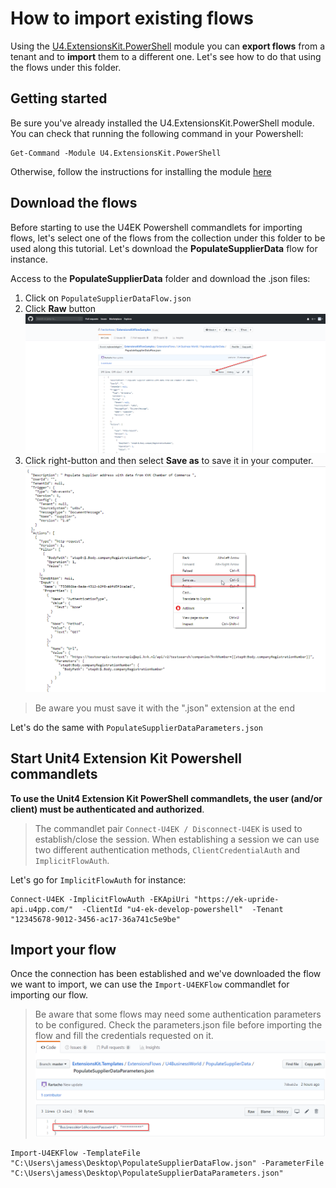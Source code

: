 # How to import existing flows

Using the [U4.ExtensionsKit.PowerShell](../docs/U4ExtensionsKitPowershellModule.md) module you can **export flows** from a tenant and to **import** them to a different one. Let's see how to do that using the flows under this folder.

## Getting started

Be sure you've already installed the U4.ExtensionsKit.PowerShell module. You can check that running the following command in your Powershell:

```
Get-Command -Module U4.ExtensionsKit.PowerShell
```

Otherwise, follow the instructions for installing the module [here](../docs/U4ExtensionsKitPowershellModule.md#Install-the-U4.ExtensionsKit.PowerShell-module)

## Download the flows

Before starting to use the U4EK Powershell commandlets for importing flows, let's select one of the flows from the collection under this folder to be used along this tutorial. Let's download the **PopulateSupplierData** flow for instance. 

Access to the **PopulateSupplierData** folder and download the .json files:

1. Click on `PopulateSupplierDataFlow.json`
2. Click **Raw** button
![image](images/raw_button.png)
3. Click right-button and then select **Save as** to save it in your computer. 
![image](images/save_as.png)
> Be aware you must save it with the ".json" extension at the end

Let's do the same with ``PopulateSupplierDataParameters.json``


## Start Unit4 Extension Kit Powershell commandlets

**To use the Unit4 Extension Kit PowerShell commandlets, the user (and/or client) must be authenticated and authorized**. 
>The commandlet pair `Connect-U4EK / Disconnect-U4EK` is used to establish/close the session. When establishing a session we can use two different authentication methods, `ClientCredentialAuth` and `ImplicitFlowAuth`. 

Let's go for `ImplicitFlowAuth` for instance:

```
Connect-U4EK -ImplicitFlowAuth -EKApiUri "https://ek-upride-api.u4pp.com/"  -ClientId "u4-ek-develop-powershell"  -Tenant "12345678-9012-3456-ac17-36a741c5e9be"
```

## Import your flow

Once the connection has been established and we've downloaded the flow we want to import, we can use the `Import-U4EKFlow` commandlet for importing our flow.

> Be aware that some flows may need some authentication parameters to be configured. Check the parameters.json file before importing the flow and fill the credentials requested on it. 
![image](images/authentication_parameters.png)

```
Import-U4EKFlow -TemplateFile "C:\Users\jamess\Desktop\PopulateSupplierDataFlow.json" -ParameterFile "C:\Users\jamess\Desktop\PopulateSupplierDataParameters.json"
```
